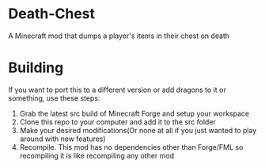 Death-Chest
===========

A Minecraft mod that dumps a player's items in their chest on death

Building
========
If you want to port this to a different version or add dragons to it or something, use these steps:
1. Grab the latest src build of Minecraft Forge and setup your workspace
2. Clone this repo to your computer and add it to the src folder
3. Make your desired modifications(Or none at all if you just wanted to play around with new features)
4. Recompile. This mod has no dependencies other than Forge/FML so recompiling it is like recompiling any other mod
